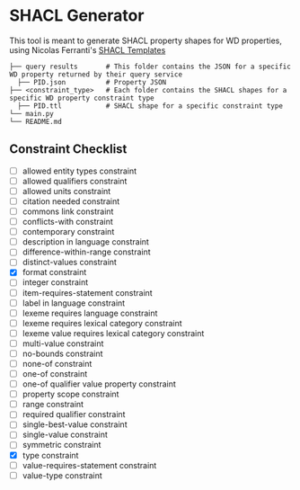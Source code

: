 # SHACL Generator

This tool is meant to generate SHACL property shapes for WD properties, using Nicolas Ferranti's [SHACL Templates](https://github.com/nicolasferranti/wikidata-constraints-formalization)

```
├── query results       # This folder contains the JSON for a specific WD property returned by their query service
  ├── PID.json          # Property JSON
├── <constraint_type>   # Each folder contains the SHACL shapes for a specific WD property constraint type
  ├── PID.ttl           # SHACL shape for a specific constraint type
└── main.py
└── README.md
```

## Constraint Checklist

- [ ] allowed entity types constraint
- [ ] allowed qualifiers constraint
- [ ] allowed units constraint
- [ ] citation needed constraint
- [ ] commons link constraint
- [ ] conflicts-with constraint
- [ ] contemporary constraint
- [ ] description in language constraint
- [ ] difference-within-range constraint
- [ ] distinct-values constraint
- [x] format constraint
- [ ] integer constraint
- [ ] item-requires-statement constraint
- [ ] label in language constraint
- [ ] lexeme requires language constraint
- [ ] lexeme requires lexical category constraint
- [ ] lexeme value requires lexical category constraint
- [ ] multi-value constraint
- [ ] no-bounds constraint
- [ ] none-of constraint
- [ ] one-of constraint
- [ ] one-of qualifier value property constraint
- [ ] property scope constraint
- [ ] range constraint
- [ ] required qualifier constraint
- [ ] single-best-value constraint
- [ ] single-value constraint
- [ ] symmetric constraint
- [x] type constraint
- [ ] value-requires-statement constraint
- [ ] value-type constraint
